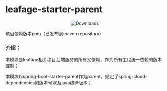 # leafage-starter-parent

<p align="center">
 <img src="https://img.shields.io/badge/Spring%20Boot-3.3.4-green.svg" alt="Downloads">
</p>

项目依赖版本pom（已发布到maven repository）

### 介绍：

本模块是leafage相关项目后端服务的所有父依赖，作为所有工程统一依赖的版本控制；

本模块以spring-boot-starter-parent作为parent，规定了spring-cloud-dependencies的版本号以及java编译版本；

